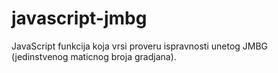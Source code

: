# javascript-jmbg

JavaScript funkcija koja vrsi proveru ispravnosti unetog JMBG (jedinstvenog maticnog broja gradjana).
